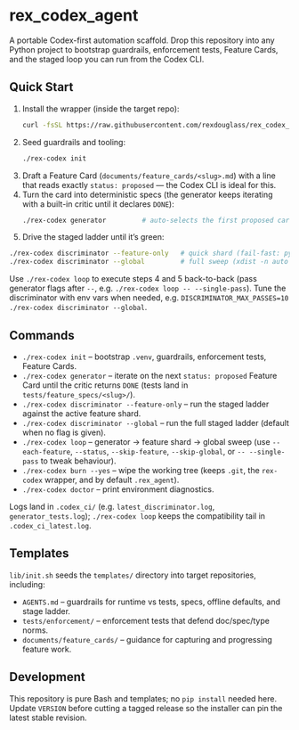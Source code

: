 # rex_codex_agent

A portable Codex-first automation scaffold. Drop this repository into any Python project to bootstrap guardrails, enforcement tests, Feature Cards, and the staged loop you can run from the Codex CLI.

## Quick Start

1. Install the wrapper (inside the target repo):
   ```bash
   curl -fsSL https://raw.githubusercontent.com/rexdouglass/rex_codex_agent/main/scripts/install.sh | bash
   ```
2. Seed guardrails and tooling:
   ```bash
   ./rex-codex init
   ```
3. Draft a Feature Card (`documents/feature_cards/<slug>.md`) with a line that reads exactly `status: proposed` — the Codex CLI is ideal for this.
4. Turn the card into deterministic specs (the generator keeps iterating with a built-in critic until it declares `DONE`):
   ```bash
   ./rex-codex generator         # auto-selects the first proposed card; add --single-pass to opt out
   ```
5. Drive the staged ladder until it’s green:
  ```bash
  ./rex-codex discriminator --feature-only   # quick shard (fail-fast: pytest -x --maxfail=1)
  ./rex-codex discriminator --global         # full sweep (xdist -n auto when available)
  ```
  Use `./rex-codex loop` to execute steps 4 and 5 back-to-back (pass generator flags after `--`, e.g. `./rex-codex loop -- --single-pass`).
  Tune the discriminator with env vars when needed, e.g. `DISCRIMINATOR_MAX_PASSES=10 ./rex-codex discriminator --global`.

## Commands

- `./rex-codex init` – bootstrap `.venv`, guardrails, enforcement tests, Feature Cards.
- `./rex-codex generator` – iterate on the next `status: proposed` Feature Card until the critic returns `DONE` (tests land in `tests/feature_specs/<slug>/`).
- `./rex-codex discriminator --feature-only` – run the staged ladder against the active feature shard.
- `./rex-codex discriminator --global` – run the full staged ladder (default when no flag is given).
- `./rex-codex loop` – generator → feature shard → global sweep (use `--each-feature`, `--status`, `--skip-feature`, `--skip-global`, or `-- --single-pass` to tweak behaviour).
- `./rex-codex burn --yes` – wipe the working tree (keeps `.git`, the `rex-codex` wrapper, and by default `.rex_agent`).
- `./rex-codex doctor` – print environment diagnostics.

Logs land in `.codex_ci/` (e.g. `latest_discriminator.log`, `generator_tests.log`); `./rex-codex loop` keeps the compatibility tail in `.codex_ci_latest.log`.

## Templates

`lib/init.sh` seeds the `templates/` directory into target repositories, including:

- `AGENTS.md` – guardrails for runtime vs tests, specs, offline defaults, and stage ladder.
- `tests/enforcement/` – enforcement tests that defend doc/spec/type norms.
- `documents/feature_cards/` – guidance for capturing and progressing feature work.

## Development

This repository is pure Bash and templates; no `pip install` needed here. Update `VERSION` before cutting a tagged release so the installer can pin the latest stable revision.
